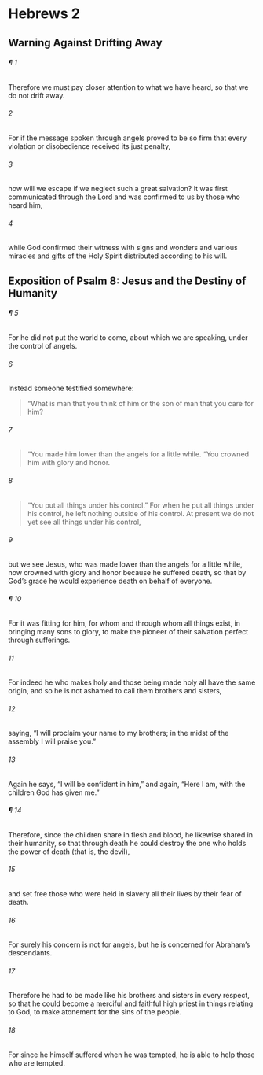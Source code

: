 # Hebrews 2
## Warning Against Drifting Away
###### ¶ 1
Therefore we must pay closer attention to what we have heard, so that we do not drift away.
###### 2
For if the message spoken through angels proved to be so firm that every violation or disobedience received its just penalty,
###### 3
how will we escape if we neglect such a great salvation? It was first communicated through the Lord and was confirmed to us by those who heard him,
###### 4
while God confirmed their witness with signs and wonders and various miracles and gifts of the Holy Spirit distributed according to his will.
## Exposition of Psalm 8: Jesus and the Destiny of Humanity
###### ¶ 5
For he did not put the world to come, about which we are speaking, under the control of angels.
###### 6
Instead someone testified somewhere:
> “What is man that you think of him or the son of man that you care for him?
###### 7
> “You made him lower than the angels for a little while.
> “You crowned him with glory and honor.
###### 8
> “You put all things under his control.”
For when he put all things under his control, he left nothing outside of his control. At present we do not yet see all things under his control,
###### 9
but we see Jesus, who was made lower than the angels for a little while, now crowned with glory and honor because he suffered death, so that by God’s grace he would experience death on behalf of everyone.
###### ¶ 10
For it was fitting for him, for whom and through whom all things exist, in bringing many sons to glory, to make the pioneer of their salvation perfect through sufferings.
###### 11
For indeed he who makes holy and those being made holy all have the same origin, and so he is not ashamed to call them brothers and sisters,
###### 12
saying, “I will proclaim your name to my brothers; in the midst of the assembly I will praise you.”
###### 13
Again he says, “I will be confident in him,” and again, “Here I am, with the children God has given me.”
###### ¶ 14
Therefore, since the children share in flesh and blood, he likewise shared in their humanity, so that through death he could destroy the one who holds the power of death (that is, the devil),
###### 15
and set free those who were held in slavery all their lives by their fear of death.
###### 16
For surely his concern is not for angels, but he is concerned for Abraham’s descendants.
###### 17
Therefore he had to be made like his brothers and sisters in every respect, so that he could become a merciful and faithful high priest in things relating to God, to make atonement for the sins of the people.
###### 18
For since he himself suffered when he was tempted, he is able to help those who are tempted.

